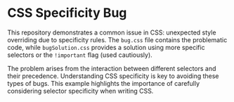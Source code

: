 # CSS Specificity Bug

This repository demonstrates a common issue in CSS: unexpected style overriding due to specificity rules.  The `bug.css` file contains the problematic code, while `bugSolution.css` provides a solution using more specific selectors or the `!important` flag (used cautiously).

The problem arises from the interaction between different selectors and their precedence. Understanding CSS specificity is key to avoiding these types of bugs.  This example highlights the importance of carefully considering selector specificity when writing CSS.
